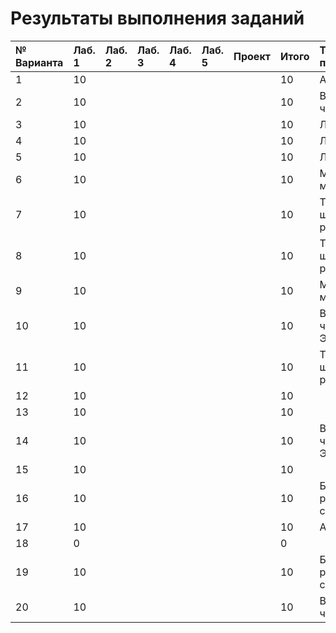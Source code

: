 # Результаты выполнения заданий

| № Варианта  | Лаб. 1 | Лаб. 2 | Лаб. 3 | Лаб. 4 | Лаб. 5 | Проект | Итого | Тема проекта |
|:------------|:-------|:-------|:-------|:-------|:-------|:-------|:------|:-------------|
| 1           | 10     |        |        |        |        |        | 10    | Анализ ДНК   |
| 2           | 10     |        |        |        |        |        | 10    | Вычисление числа $\pi$ |
| 3           | 10     |        |        |        |        |        | 10    | Лабиринт |
| 4           | 10     |        |        |        |        |        | 10    | Лабиринт |
| 5           | 10     |        |        |        |        |        | 10    | Лабиринт |
| 6           | 10     |        |        |        |        |        | 10    | Московское метро |
| 7           | 10     |        |        |        |        |        | 10    | Теория шести рукопожатий |
| 8           | 10     |        |        |        |        |        | 10    | Теория шести рукопожатий |
| 9           | 10     |        |        |        |        |        | 10    | Московское метро |
| 10          | 10     |        |        |        |        |        | 10    | Вычисление числа Эйлера |
| 11          | 10     |        |        |        |        |        | 10    | Теория шести рукопожатий |
| 12          | 10     |        |        |        |        |        | 10    ||
| 13          | 10     |        |        |        |        |        | 10    ||
| 14          | 10     |        |        |        |        |        | 10    | Вычисление числа Эйлера |
| 15          | 10     |        |        |        |        |        | 10    ||
| 16          | 10     |        |        |        |        |        | 10    | Баланс расстановки скобок |
| 17          | 10     |        |        |        |        |        | 10    | Анализ ДНК    |
| 18          |  0     |        |        |        |        |        |  0    ||
| 19          | 10     |        |        |        |        |        | 10    | Баланс расстановки скобок |
| 20          | 10     |        |        |        |        |        | 10    | Вычисление числа $\pi$ |
